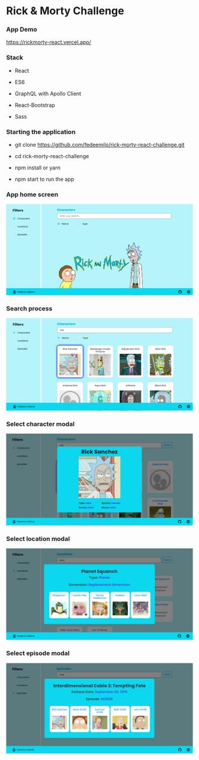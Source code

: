# Rick & Morty Challenge 

### App Demo

https://rickmorty-react.vercel.app/

### Stack

- React

- ES6

- GraphQL with Apollo Client

- React-Bootstrap

- Sass

### Starting the application

- git clone https://github.com/fedeemilo/rick-morty-react-challenge.git

- cd rick-morty-react-challenge

- npm install or yarn

- npm start to run the app

### App home screen

![Optional Text](./src/assets/img/rickmorty-shot1.png)

### Search process

![Optional Text](./src/assets/img/rickmorty-shot2.png)

### Select character modal

![Optional Text](./src/assets/img/rickmorty-shot3.png)

### Select location modal

![Optional Text](./src/assets/img/rickmorty-shot4.png)

### Select episode modal

![Optional Text](./src/assets/img/rickmorty-shot5.png)